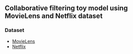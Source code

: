 ## Collaborative filtering toy model using MovieLens and Netflix dataset

### Dataset
- [MovieLens](https://grouplens.org/datasets/movielens/)
- [Netflix](https://www.kaggle.com/netflix-inc/netflix-prize-data)
